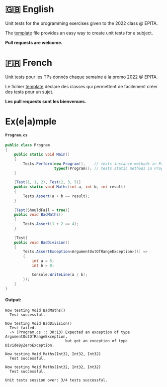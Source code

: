 # 🇬🇧󠁧󠁢󠁥󠁮󠁧󠁿 English
Unit tests for the programming exercises given to the 2022 class @ EPITA.

The [template](./Template.cs) file provides an easy way to create unit tests for a subject.

**Pull requests are welcome.**

# 🇫🇷 French
Unit tests pour les TPs donnés chaque semaine à la promo 2022 @ EPITA.

Le fichier [template](./Template.cs) déclare des classes qui permettent de facilement créer des tests pour un sujet.

**Les pull requests sont les bienvenues.**

# Ex(e|a)mple
#### `Program.cs`
```csharp
public class Program
{
    public static void Main()
    {
        Tests.Perform(new Program(),    // tests instance methods in Program
                      typeof(Program)); // tests static methods in Program
    }
    
    [Test(1, 1, 2), Test(2, 3, 5)]
    public static void Maths(int a, int b, int result)
    {
        Tests.Assert(a + b == result);
    }
    
    [Test(ShouldFail = true)]
    public void BadMaths()
    {
        Tests.Assert(1 + 2 == 4);
    }
    
    [Test]
    public void BadDivision()
    {
        Tests.AssertException<ArgumentOutOfRangeException>(() =>
        {
            int a = 5;
            int b = 0;

            Console.WriteLine(a / b);
        });
    }
}
```

#### Output:
```
Now testing Void BadMaths()
  Test successful.

Now testing Void BadDivision()
  Test failed.
  -> (Program.cs :: 30:13) Expected an exception of type ArgumentOutOfRangeException,
                           but got an exception of type DivideByZeroException.

Now testing Void Maths(Int32, Int32, Int32)
  Test successful.

Now testing Void Maths(Int32, Int32, Int32)
  Test successful.

Unit tests session over: 3/4 tests successful.
```
